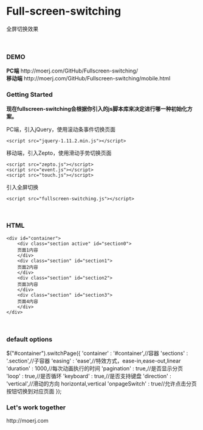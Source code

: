 # Full-screen-switching
全屏切换效果

<br>

<h3>DEMO</h3>
<b>PC端</b>
http://moerj.com/GitHub/Fullscreen-switching/
<br>
<b>移动端</b>
http://moerj.com/GitHub/Fullscreen-switching/mobile.html

<br>

<h3>Getting Started</h3>
<b>现在fullscreen-switching会根据你引入的js脚本库来决定进行哪一种初始化方案。</b>

PC端，引入jQuery，使用滚动条事件切换页面

	<script src="jquery-1.11.2.min.js"></script>

移动端，引入Zepto，使用滑动手势切换页面

	<script src="zepto.js"></script>
	<script src="event.js"></script>
	<script src="touch.js"></script>
	
引入全屏切换

	<script src="fullscreen-switching.js"></script>

<br>
<h3>HTML</h3>

	<div id="container">
		<div class="section active" id="section0">
		页面1内容
		</div>
		<div class="section" id="section1">
		页面2内容
		</div>
		<div class="section" id="section2">
		页面3内容
		</div>
		<div class="section" id="section3">
		页面4内容
		</div>
	</div>


<br>
<h3>default options</h3>
	$("#container").switchPage({
		'container' : '#container',//容器
		'sections' : '.section',//子容器
		'easing' : 'ease',//特效方式，ease-in,ease-out,linear
		'duration' : 1000,//每次动画执行的时间
		'pagination' : true,//是否显示分页
		'loop' : true,//是否循环
		'keyboard' : true,//是否支持键盘
		'direction' : 'vertical',//滑动的方向 horizontal,vertical
		'onpageSwitch' : true//允许点击分页按钮切换到对应页面
	});

<br>
<h3>Let's work together</h3>
http://moerj.com
